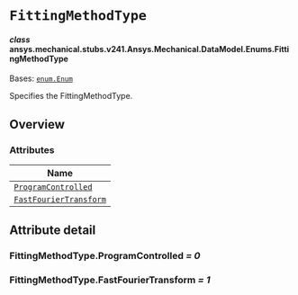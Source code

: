 # `FittingMethodType`



#### *class* ansys.mechanical.stubs.v241.Ansys.Mechanical.DataModel.Enums.FittingMethodType

Bases: [`enum.Enum`](https://docs.python.org/3/library/enum.html#enum.Enum)

Specifies the FittingMethodType.

<!-- !! processed by numpydoc !! -->

<a id="overview"></a>

## Overview

### Attributes

| Name |
| -------------------------------------------------------------------------------------------------------------------------------------------- |
| [`ProgramControlled`](../../../../../v242/Ansys/Mechanical/DataModel/Enums/FittingMethodType.md#FittingMethodType.ProgramControlled) |
| [`FastFourierTransform`](../../../../../v242/Ansys/Mechanical/DataModel/Enums/FittingMethodType.md#FittingMethodType.FastFourierTransform) |

<a id="attribute-detail"></a>

## Attribute detail

<a id="FittingMethodType.ProgramControlled"></a>

### FittingMethodType.ProgramControlled *= 0*

<a id="FittingMethodType.FastFourierTransform"></a>

### FittingMethodType.FastFourierTransform *= 1*


